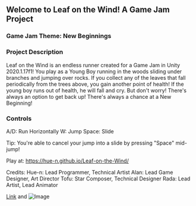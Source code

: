 ## Welcome to Leaf on the Wind! A Game Jam Project

### Game Jam Theme: New Beginnings

### Project Description
Leaf on the Wind is an endless runner created for a Game Jam in Unity 2020.1.17f1! You play as a Young Boy running in the woods sliding under branches and jumping over rocks. If you collect any of the leaves that fall periodically from the trees above, you gain another point of health! If the young boy runs out of health, he will fall and cry. But don't worry! There's always an option to get back up! There's always a chance at a New Beginning!

### Controls
A/D: Run Horizontally
W: Jump
Space: Slide

Tip: You're able to cancel your jump into a slide by pressing "Space" mid-jump!

Play at: https://hue-n.github.io/Leaf-on-the-Wind/

Credits:
Hue-n: Lead Programmer, Technical Artist
Alan: Lead Game Designer, Art Director
Tofu: Star Composer, Technical Designer
Rada: Lead Artist, Lead Animator



[Link](url) and ![Image](src)
